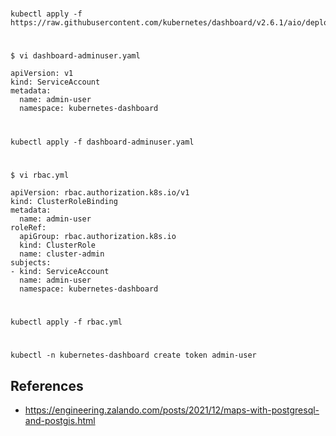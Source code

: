 #
~~~
kubectl apply -f https://raw.githubusercontent.com/kubernetes/dashboard/v2.6.1/aio/deploy/recommended.yaml
~~~

#
~~~
$ vi dashboard-adminuser.yaml
~~~
~~~
apiVersion: v1
kind: ServiceAccount
metadata:
  name: admin-user
  namespace: kubernetes-dashboard
~~~

#
~~~
kubectl apply -f dashboard-adminuser.yaml
~~~

#
~~~
$ vi rbac.yml
~~~
~~~
apiVersion: rbac.authorization.k8s.io/v1
kind: ClusterRoleBinding
metadata:
  name: admin-user
roleRef:
  apiGroup: rbac.authorization.k8s.io
  kind: ClusterRole
  name: cluster-admin
subjects:
- kind: ServiceAccount
  name: admin-user
  namespace: kubernetes-dashboard
~~~

#
~~~
kubectl apply -f rbac.yml
~~~

#
~~~
kubectl -n kubernetes-dashboard create token admin-user
~~~


## References
- https://engineering.zalando.com/posts/2021/12/maps-with-postgresql-and-postgis.html

